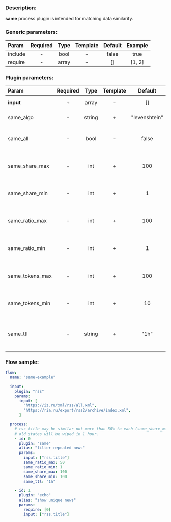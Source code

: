 ### Description:

**same** process plugin is intended for matching data similarity.

### Generic parameters:

| Param   | Required | Type  | Template | Default | Example |
| :------ | :------: | :---: | :------: | :-----: | :-----: |
| include |    -     | bool  |    -     |  false  |  true   |
| require |    -     | array |    -     |   []    | [1, 2]  |

### Plugin parameters:

| Param           | Required |  Type  | Template |    Default    |     Example      | Description                                                                  |
| :-------------- | :------: | :----: | :------: | :-----------: | :--------------: | :--------------------------------------------------------------------------- |
| **input**       |    +     | array  |    -     |      []       | ["twitter.text"] | List of [Datum](../../concept.md) fields with data.                          |
| same_algo       |    -     | string |    +     | "levenshtein" |      "jaro"      | Similarity [algorithm](https://github.com/hbollon/go-edlib).                 |
| same_all        |    -     |  bool  |    -     |     false     |       true       | Similarity must be matched in all selected [Datum](../../concept.md) fields. |
| same_share_max  |    -     |  int   |    +     |      100      |        70        | Maximum similarity over all data (percents).                                 |
| same_share_min  |    -     |  int   |    +     |       1       |        50        | Minimum similarity over all data (percents).                                 |
| same_ratio_max  |    -     |  int   |    +     |      100      |        70        | Maximum similarity ratio per comparison (percents).                          |
| same_ratio_min  |    -     |  int   |    +     |       1       |        50        | Minimum similarity ratio per comparison (percents).                          |
| same_tokens_max |    -     |  int   |    +     |      100      |       1000       | Maximum amount of tokens for comparison.                                     |
| same_tokens_min |    -     |  int   |    +     |      10       |       100        | Minimum amount of tokens for comparison.                                     |
| same_ttl        |    -     | string |    +     |     "1h"      |      "24h"       | TTL (Time To Live) for saved states (tokens joint into a sentence/state).    |

### Flow sample:

```yaml
flow:
  name: "same-example"

  input:
    plugin: "rss"
    params:
      input: [
        "https://iz.ru/xml/rss/all.xml",
        "https://ria.ru/export/rss2/archive/index.xml",
      ]

  process:
    # rss title may be similar not more than 50% to each (same_share_min: 100) saved state.
    # old states will be wiped in 1 hour.
    - id: 0
      plugin: "same"
      alias: "filter repeated news"
      params:
        input: ["rss.title"]
        same_ratio_max: 50
        same_ratio_min: 1
        same_share_max: 100
        same_share_min: 100
        same_ttl: "1h"

    - id: 1
      plugin: "echo"
      alias: "show unique news"
      params:
        require: [0]
        input: ["rss.title"]
```

